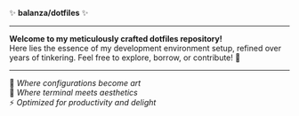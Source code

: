 ✨ **balanza/dotfiles** ✨

---

**Welcome to my meticulously crafted dotfiles repository!**  
Here lies the essence of my development environment setup, refined over years of tinkering. Feel free to explore, borrow, or contribute! 🚀

---

🔧 *Where configurations become art*  
🎨 *Where terminal meets aesthetics*  
⚡ *Optimized for productivity and delight*